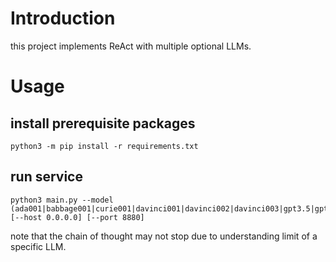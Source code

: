 # Introduction

this project implements ReAct with multiple optional LLMs.

# Usage

## install prerequisite packages

```shell
python3 -m pip install -r requirements.txt
```

## run service

```shell
python3 main.py --model (ada001|babbage001|curie001|davinci001|davinci002|davinci003|gpt3.5|gpt4|mixtral|mistral|solar|llama2|zephyr) [--host 0.0.0.0] [--port 8880]
```

note that the chain of thought may not stop due to understanding limit of a specific LLM.
